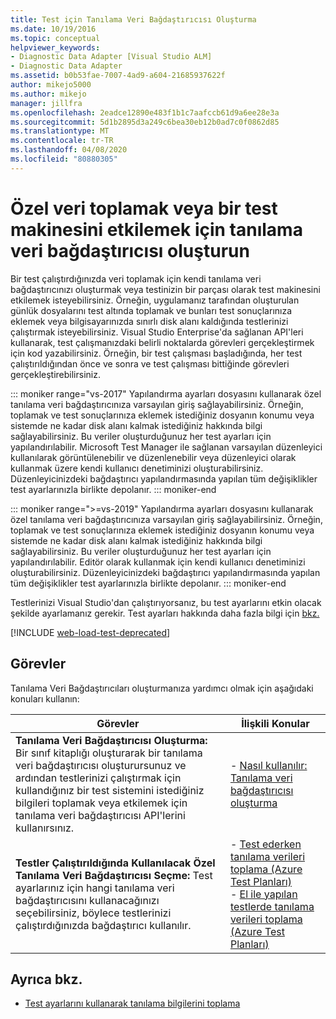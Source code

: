 ```yaml
---
title: Test için Tanılama Veri Bağdaştırıcısı Oluşturma
ms.date: 10/19/2016
ms.topic: conceptual
helpviewer_keywords:
- Diagnostic Data Adapter [Visual Studio ALM]
- Diagnostic Data Adapter
ms.assetid: b0b53fae-7007-4ad9-a604-21685937622f
author: mikejo5000
ms.author: mikejo
manager: jillfra
ms.openlocfilehash: 2eadce12890e483f1b1c7aafccb61d9a6ee28e3a
ms.sourcegitcommit: 5d1b2895d3a249c6bea30eb12b0ad7c0f0862d85
ms.translationtype: MT
ms.contentlocale: tr-TR
ms.lasthandoff: 04/08/2020
ms.locfileid: "80880305"
---
```

# <a name="create-a-diagnostic-data-adapter-to-collect-custom-data-or-affect-a-test-machine"></a>Özel veri toplamak veya bir test makinesini etkilemek için tanılama veri bağdaştırıcısı oluşturun

Bir test çalıştırdığınızda veri toplamak için kendi tanılama veri bağdaştırıcınızı oluşturmak veya testinizin bir parçası olarak test makinesini etkilemek isteyebilirsiniz. Örneğin, uygulamanız tarafından oluşturulan günlük dosyalarını test altında toplamak ve bunları test sonuçlarınıza eklemek veya bilgisayarınızda sınırlı disk alanı kaldığında testlerinizi çalıştırmak isteyebilirsiniz. Visual Studio Enterprise'da sağlanan API'leri kullanarak, test çalışmanızdaki belirli noktalarda görevleri gerçekleştirmek için kod yazabilirsiniz. Örneğin, bir test çalışması başladığında, her test çalıştırıldığından önce ve sonra ve test çalışması bittiğinde görevleri gerçekleştirebilirsiniz.

::: moniker range="vs-2017"
Yapılandırma ayarları dosyasını kullanarak özel tanılama veri bağdaştırıcınıza varsayılan giriş sağlayabilirsiniz. Örneğin, toplamak ve test sonuçlarınıza eklemek istediğiniz dosyanın konumu veya sistemde ne kadar disk alanı kalmak istediğiniz hakkında bilgi sağlayabilirsiniz. Bu veriler oluşturduğunuz her test ayarları için yapılandırılabilir. Microsoft Test Manager ile sağlanan varsayılan düzenleyici kullanılarak görüntülenebilir ve düzenlenebilir veya düzenleyici olarak kullanmak üzere kendi kullanıcı denetiminizi oluşturabilirsiniz. Düzenleyicinizdeki bağdaştırıcı yapılandırmasında yapılan tüm değişiklikler test ayarlarınızla birlikte depolanır.
::: moniker-end

::: moniker range=">=vs-2019"
Yapılandırma ayarları dosyasını kullanarak özel tanılama veri bağdaştırıcınıza varsayılan giriş sağlayabilirsiniz. Örneğin, toplamak ve test sonuçlarınıza eklemek istediğiniz dosyanın konumu veya sistemde ne kadar disk alanı kalmak istediğiniz hakkında bilgi sağlayabilirsiniz. Bu veriler oluşturduğunuz her test ayarları için yapılandırılabilir. Editör olarak kullanmak için kendi kullanıcı denetiminizi oluşturabilirsiniz. Düzenleyicinizdeki bağdaştırıcı yapılandırmasında yapılan tüm değişiklikler test ayarlarınızla birlikte depolanır.
::: moniker-end

Testlerinizi Visual Studio'dan çalıştırıyorsanız, bu test ayarlarını etkin olacak şekilde ayarlamanız gerekir. Test ayarları hakkında daha fazla bilgi için [bkz.](../test/collect-diagnostic-information-using-test-settings.md)

[!INCLUDE [web-load-test-deprecated](includes/web-load-test-deprecated.md)]

## <a name="tasks"></a>Görevler

Tanılama Veri Bağdaştırıcıları oluşturmanıza yardımcı olmak için aşağıdaki konuları kullanın:

|Görevler|İlişkili Konular|
|-|-----------------------|
|**Tanılama Veri Bağdaştırıcısı Oluşturma:** Bir sınıf kitaplığı oluşturarak bir tanılama veri bağdaştırıcısı oluşturursunuz ve ardından testlerinizi çalıştırmak için kullandığınız bir test sistemini istediğiniz bilgileri toplamak veya etkilemek için tanılama veri bağdaştırıcısı API'lerini kullanırsınız.|-   [Nasıl kullanılır: Tanılama veri bağdaştırıcısı oluşturma](../test/how-to-create-a-diagnostic-data-adapter.md)|
|**Testler Çalıştırıldığında Kullanılacak Özel Tanılama Veri Bağdaştırıcısı Seçme:** Test ayarlarınız için hangi tanılama veri bağdaştırıcısını kullanacağınızı seçebilirsiniz, böylece testlerinizi çalıştırdığınızda bağdaştırıcı kullanılır.|-   [Test ederken tanılama verileri toplama (Azure Test Planları)](/azure/devops/test/collect-diagnostic-data?view=vsts)<br />-   [El ile yapılan testlerde tanılama verileri toplama (Azure Test Planları)](/azure/devops/test/mtm/collect-more-diagnostic-data-in-manual-tests?view=vsts)|

## <a name="see-also"></a>Ayrıca bkz.

- [Test ayarlarını kullanarak tanılama bilgilerini toplama](../test/collect-diagnostic-information-using-test-settings.md)
